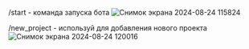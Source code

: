 /start - команда запуска бота 
![Снимок экрана 2024-08-24 115824](https://github.com/user-attachments/assets/48ad6a6c-45e3-455b-aed5-cfb866fba591)

/new_project - используй для добавления нового проекта
![Снимок экрана 2024-08-24 120016](https://github.com/user-attachments/assets/f3290266-c0a4-4282-adcf-d9eb0962585d)


